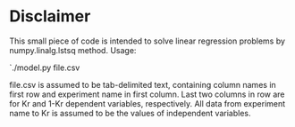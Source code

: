 # Disclaimer #

This small piece of code is intended to solve linear regression problems by numpy.linalg.lstsq method.
Usage:

`./model.py file.csv

file.csv is assumed to be tab-delimited text, containing column names in first row and experiment name in first column.
Last two columns in row are for Kr and 1-Kr dependent variables, respectively.
All data from experiment name to Kr is assumed to be the values of independent variables.


